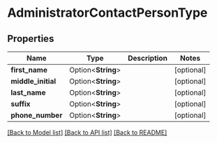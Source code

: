 # AdministratorContactPersonType

## Properties

Name | Type | Description | Notes
------------ | ------------- | ------------- | -------------
**first_name** | Option<**String**> |  | [optional]
**middle_initial** | Option<**String**> |  | [optional]
**last_name** | Option<**String**> |  | [optional]
**suffix** | Option<**String**> |  | [optional]
**phone_number** | Option<**String**> |  | [optional]

[[Back to Model list]](../README.md#documentation-for-models) [[Back to API list]](../README.md#documentation-for-api-endpoints) [[Back to README]](../README.md)

